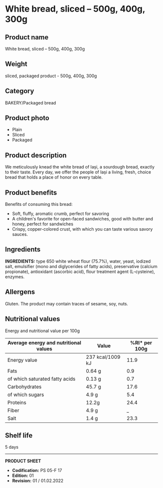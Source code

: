 # White bread, sliced – 500g, 400g, 300g

## Product name
White bread, sliced – 500g, 400g, 300g

## Weight
sliced, packaged product - 500g, 400g, 300g

## Category
BAKERY/Packaged bread

## Product photo
- Plain
- Sliced
- Packaged

## Product description
We meticulously knead the white bread of Iași, a sourdough bread, exactly to their taste. Every day, we offer the people of Iași a living, fresh, choice bread that holds a place of honor on every table.

## Product benefits
Benefits of consuming this bread:
- Soft, fluffy, aromatic crumb, perfect for savoring
- A children's favorite for open-faced sandwiches, good with butter and honey, perfect for sandwiches
- Crispy, copper-colored crust, with which you can taste various savory sauces.

## Ingredients
**INGREDIENTS:** type 650 white wheat flour (75.7%), water, yeast, iodized salt, emulsifier (mono and diglycerides of fatty acids), preservative (calcium propionate), antioxidant (ascorbic acid), flour treatment agent (L-cysteine), enzymes.

## Allergens
Gluten. The product may contain traces of sesame, soy, nuts.

## Nutritional values
Energy and nutritional value per 100g

| Average energy and nutritional values | Value | %RI* per 100g |
|-----------------------------------------|--------------------|------------------|
| Energy value                            | 237 kcal/1009 kJ   | 11.9             |
| Fats                                    | 0.64 g             | 0.9              |
| of which saturated fatty acids          | 0.13 g             | 0.7              |
| Carbohydrates                           | 45.7 g             | 17.6             |
| of which sugars                         | 4.9 g              | 5.4              |
| Proteins                                | 12.2g              | 24.4             |
| Fiber                                   | 4.9 g              | _                |
| Salt                                    | 1.4 g              | 23.3             |

## Shelf life
5 days

---
**PRODUCT SHEET**
- **Codification:** PS 05-F 17
- **Edition:** 01
- **Revision:** 01 / 01.02.2022